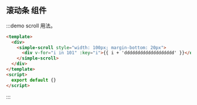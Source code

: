 ## 滚动条 组件

:::demo scroll 用法。

```html
<template>
  <div>
    <simple-scroll style="width: 100px; margin-bottom: 20px">
      <div v-for="i in 101" :key="i">{{ i + 'ddddddddddddddddddd' }}</div>
    </simple-scroll>
  </div>
</template>
<script>
  export default {}
</script>
```

:::
